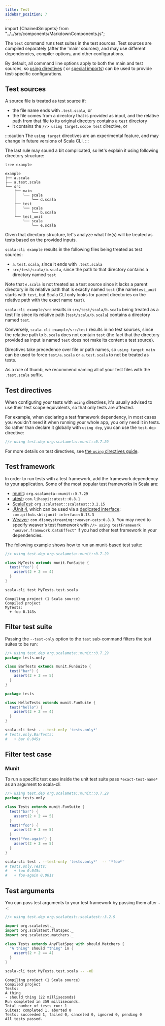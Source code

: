```yaml
---
title: Test
sidebar_position: 7
---
```


import {ChainedSnippets} from "../../src/components/MarkdownComponents.js";

The `test` command runs test suites in the test sources.
Test sources are compiled separately (after the 'main' sources), and may use different dependencies, compiler options,
and other configurations.

By default, all command line options apply to both the main and test sources,
so [using directives](../guides/introduction/using-directives.md) (
or [special imports](../guides/introduction/configuration#special-imports)) can be used to provide test-specific configurations.

## Test sources

A source file is treated as test source if:

- the file name ends with `.test.scala`, or
- the file comes from a directory that is provided as input, and the relative path from that file to its original
  directory contains a `test` directory
- it contains the `//> using target.scope test` directive, or

:::caution
The `using target` directives are an experimental feature, and may change in future versions of Scala CLI.
:::

The last rule may sound a bit complicated, so let's explain it using following directory structure:

<ChainedSnippets>

```bash
tree example
```

```text
example
├── a.scala
├── a.test.scala
└── src
    ├── main
    │   └── scala
    │       └── d.scala
    ├── test
    │   └── scala
    │       └── b.scala
    └── test_unit
        └── scala
            └── e.scala
```

</ChainedSnippets>

Given that directory structure, let's analyze what file(s) will be treated as tests based on the provided inputs.

`scala-cli example` results in the following files being treated as test sources:

- `a.test.scala`, since it ends with `.test.scala`
- `src/test/scala/b.scala`, since the path to that directory contains a directory named `test`

Note that `e.scala` is not treated as a test source since it lacks a parent directory in its relative path that is
exactly named `test` (the name`test_unit` starts with `test`, but Scala CLI only looks for parent directories on the
relative path with the exact name `test`).

`scala-cli example/src` results in `src/test/scala/b.scala` being treated as a test file since its relative
path (`test/scala/b.scala`) contains a directory named `test`.

Conversely, `scala-cli example/src/test` results in no test sources, since the relative path to `b.scala` does not
contain `test` (the fact that the directory provided as input is named `test` does not make its content a test source).

Directives take precedence over file or path names, so `using target main` can be used to force `test/a.scala`
or `a.test.scala` to not be treated as tests.

As a rule of thumb, we recommend naming all of your test files with the `.test.scala` suffix.

## Test directives

When configuring your tests with `using` directives, it's usually advised to use their test scope equivalents, so that
only tests are affected.

For example, when declaring a test framework dependency, in most cases you wouldn't need it
when running your whole app, you only need it in tests. So rather than declare it globally with `using dep`, you can use
the `test.dep` directive:

```scala compile
//> using test.dep org.scalameta::munit::0.7.29
```

For more details on test directives,
see [the `using` directives guide](../guides/introduction/using-directives.md#directives-with-a-test-scope-equivalent).

## Test framework

In order to run tests with a test framework, add the framework dependency to your application.
Some of the most popular test frameworks in Scala are:

- [munit](https://scalameta.org/munit): `org.scalameta::munit::0.7.29`
- [utest](https://github.com/com-lihaoyi/utest): `com.lihaoyi::utest::0.8.1`
- [ScalaTest](https://www.scalatest.org): `org.scalatest::scalatest::3.2.15`
- [JUnit 4](https://junit.org/junit4), which can be used via
  a [dedicated interface](https://github.com/sbt/junit-interface): `com.github.sbt:junit-interface:0.13.3`
- [Weaver](https://disneystreaming.github.io/weaver-test/): `com.disneystreaming::weaver-cats:0.8.3`. You may need to
  specify weaver's test framework with `//> using testFramework "weaver.framework.CatsEffect"` if you had other test
  framework in your dependencies.

The following example shows how to run an munit-based test suite:

```scala title=MyTests.test.scala
//> using test.dep org.scalameta::munit::0.7.29

class MyTests extends munit.FunSuite {
  test("foo") {
    assert(2 + 2 == 4)
  }
}
```

<ChainedSnippets>

```bash
scala-cli test MyTests.test.scala
```

```text
Compiling project (1 Scala source)
Compiled project
MyTests:
  + foo 0.143s
```

</ChainedSnippets>

<!-- Expected:
MyTests
foo
-->

## Filter test suite

Passing the `--test-only` option to the `test` sub-command filters the test suites to be run:

```scala title=BarTests.test.scala
//> using test.dep org.scalameta::munit::0.7.29
package tests.only

class BarTests extends munit.FunSuite {
  test("bar") {
    assert(2 + 3 == 5)
  }
}
```

```scala title=HelloTests.test.scala
package tests

class HelloTests extends munit.FunSuite {
  test("hello") {
    assert(2 + 2 == 4)
  }
}
```

```bash
scala-cli test . --test-only 'tests.only*' 
# tests.only.BarTests:
#   + bar 0.045s
```

<!-- Expected:
tests.only.BarTests:
+ bar
-->

## Filter test case

### Munit

To run a specific test case inside the unit test suite pass `*exact-test-name*` as an argument to scala-cli:

```scala title=BarTests.test.scala
//> using test.dep org.scalameta::munit::0.7.29
package tests.only

class Tests extends munit.FunSuite {
  test("bar") {
    assert(2 + 2 == 5)
  }
  test("foo") {
    assert(2 + 3 == 5)
  }
  test("foo-again") {
    assert(2 + 3 == 5)
  }
}
```

```bash
scala-cli test . --test-only 'tests.only*'  -- '*foo*'
# tests.only.Tests:
#   + foo 0.045s
#   + foo-again 0.001s
```

<!-- Expected:
tests.only.Tests:
+ foo
+ foo-again
-->

## Test arguments

You can pass test arguments to your test framework by passing them after `--`:

```scala title=MyTests.test.scala
//> using test.dep org.scalatest::scalatest::3.2.9

import org.scalatest._
import org.scalatest.flatspec._
import org.scalatest.matchers._

class Tests extends AnyFlatSpec with should.Matchers {
  "A thing" should "thing" in {
    assert(2 + 2 == 4)
  }
}
```

<ChainedSnippets>

```bash
scala-cli test MyTests.test.scala -- -oD
```

```text
Compiling project (1 Scala source)
Compiled project
Tests:
A thing
- should thing (22 milliseconds)
Run completed in 359 milliseconds.
Total number of tests run: 1
Suites: completed 1, aborted 0
Tests: succeeded 1, failed 0, canceled 0, ignored 0, pending 0
All tests passed.
```

</ChainedSnippets>

<!-- Expected:
Tests:
A thing
should thing
All tests passed.
-->
